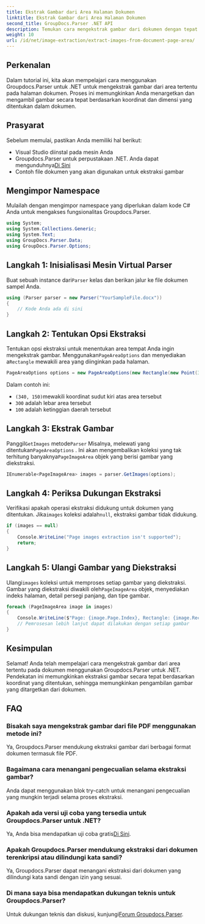 ```yaml
---
title: Ekstrak Gambar dari Area Halaman Dokumen
linktitle: Ekstrak Gambar dari Area Halaman Dokumen
second_title: GroupDocs.Parser .NET API
description: Temukan cara mengekstrak gambar dari dokumen dengan tepat menggunakan Groupdocs.Parser untuk .NET. Pelajari cara menargetkan area tertentu untuk ekstraksi gambar yang akurat.
weight: 10
url: /id/net/image-extraction/extract-images-from-document-page-area/
---
```

## Perkenalan
Dalam tutorial ini, kita akan mempelajari cara menggunakan Groupdocs.Parser untuk .NET untuk mengekstrak gambar dari area tertentu pada halaman dokumen. Proses ini memungkinkan Anda menargetkan dan mengambil gambar secara tepat berdasarkan koordinat dan dimensi yang ditentukan dalam dokumen.
## Prasyarat
Sebelum memulai, pastikan Anda memiliki hal berikut:
- Visual Studio diinstal pada mesin Anda
-  Groupdocs.Parser untuk perpustakaan .NET. Anda dapat mengunduhnya[Di Sini](https://releases.groupdocs.com/parser/net/)
- Contoh file dokumen yang akan digunakan untuk ekstraksi gambar
## Mengimpor Namespace
Mulailah dengan mengimpor namespace yang diperlukan dalam kode C# Anda untuk mengakses fungsionalitas Groupdocs.Parser.
```csharp
using System;
using System.Collections.Generic;
using System.Text;
using GroupDocs.Parser.Data;
using GroupDocs.Parser.Options;
```
## Langkah 1: Inisialisasi Mesin Virtual Parser
 Buat sebuah instance dari`Parser` kelas dan berikan jalur ke file dokumen sampel Anda.
```csharp
using (Parser parser = new Parser("YourSampleFile.docx"))
{
    // Kode Anda ada di sini
}
```
## Langkah 2: Tentukan Opsi Ekstraksi
 Tentukan opsi ekstraksi untuk menentukan area tempat Anda ingin mengekstrak gambar. Menggunakan`PageAreaOptions` dan menyediakan a`Rectangle` mewakili area yang diinginkan pada halaman.
```csharp
PageAreaOptions options = new PageAreaOptions(new Rectangle(new Point(340, 150), new Size(300, 100)));
```
Dalam contoh ini:
- `(340, 150)`mewakili koordinat sudut kiri atas area tersebut
- `300` adalah lebar area tersebut
- `100` adalah ketinggian daerah tersebut
## Langkah 3: Ekstrak Gambar
 Panggil`GetImages` metode`Parser` Misalnya, melewati yang ditentukan`PageAreaOptions` . Ini akan mengembalikan koleksi yang tak terhitung banyaknya`PageImageArea` objek yang berisi gambar yang diekstraksi.
```csharp
IEnumerable<PageImageArea> images = parser.GetImages(options);
```
## Langkah 4: Periksa Dukungan Ekstraksi
 Verifikasi apakah operasi ekstraksi didukung untuk dokumen yang ditentukan. Jika`images` koleksi adalah`null`, ekstraksi gambar tidak didukung.
```csharp
if (images == null)
{
    Console.WriteLine("Page images extraction isn't supported");
    return;
}
```
## Langkah 5: Ulangi Gambar yang Diekstraksi
 Ulangi`images` koleksi untuk memproses setiap gambar yang diekstraksi. Gambar yang diekstraksi diwakili oleh`PageImageArea` objek, menyediakan indeks halaman, detail persegi panjang, dan tipe gambar.
```csharp
foreach (PageImageArea image in images)
{
    Console.WriteLine($"Page: {image.Page.Index}, Rectangle: {image.Rectangle}, Type: {image.FileType}");
    // Pemrosesan lebih lanjut dapat dilakukan dengan setiap gambar
}
```
## Kesimpulan
Selamat! Anda telah mempelajari cara mengekstrak gambar dari area tertentu pada dokumen menggunakan Groupdocs.Parser untuk .NET. Pendekatan ini memungkinkan ekstraksi gambar secara tepat berdasarkan koordinat yang ditentukan, sehingga memungkinkan pengambilan gambar yang ditargetkan dari dokumen.

## FAQ
### Bisakah saya mengekstrak gambar dari file PDF menggunakan metode ini?
Ya, Groupdocs.Parser mendukung ekstraksi gambar dari berbagai format dokumen termasuk file PDF.
### Bagaimana cara menangani pengecualian selama ekstraksi gambar?
Anda dapat menggunakan blok try-catch untuk menangani pengecualian yang mungkin terjadi selama proses ekstraksi.
### Apakah ada versi uji coba yang tersedia untuk Groupdocs.Parser untuk .NET?
 Ya, Anda bisa mendapatkan uji coba gratis[Di Sini](https://releases.groupdocs.com/).
### Apakah Groupdocs.Parser mendukung ekstraksi dari dokumen terenkripsi atau dilindungi kata sandi?
Ya, Groupdocs.Parser dapat menangani ekstraksi dari dokumen yang dilindungi kata sandi dengan izin yang sesuai.
### Di mana saya bisa mendapatkan dukungan teknis untuk Groupdocs.Parser?
 Untuk dukungan teknis dan diskusi, kunjungi[Forum Groupdocs.Parser](https://forum.groupdocs.com/c/parser/17).